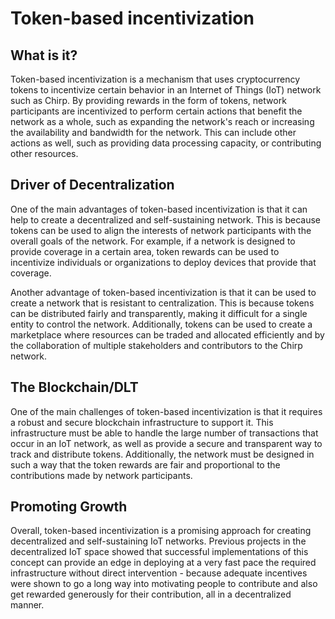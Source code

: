 # Token-based incentivization

## What is it?
Token-based incentivization is a mechanism that uses cryptocurrency tokens to incentivize certain behavior in an Internet of Things (IoT) network such as Chirp. By providing rewards in the form of tokens, network participants are incentivized to perform certain actions that benefit the network as a whole, such as expanding the network's reach or increasing the availability and bandwidth for the network. This can include other actions as well, such as providing data processing capacity, or contributing other resources.

## Driver of Decentralization
One of the main advantages of token-based incentivization is that it can help to create a decentralized and self-sustaining network. This is because tokens can be used to align the interests of network participants with the overall goals of the network. For example, if a network is designed to provide coverage in a certain area, token rewards can be used to incentivize individuals or organizations to deploy devices that provide that coverage.

Another advantage of token-based incentivization is that it can be used to create a network that is resistant to centralization. This is because tokens can be distributed fairly and transparently, making it difficult for a single entity to control the network. Additionally, tokens can be used to create a marketplace where resources can be traded and allocated efficiently and by the collaboration of multiple stakeholders and contributors to the Chirp network.

## The Blockchain/DLT 
One of the main challenges of token-based incentivization is that it requires a robust and secure blockchain infrastructure to support it. This infrastructure must be able to handle the large number of transactions that occur in an IoT network, as well as provide a secure and transparent way to track and distribute tokens. Additionally, the network must be designed in such a way that the token rewards are fair and proportional to the contributions made by network participants.

## Promoting Growth
Overall, token-based incentivization is a promising approach for creating decentralized and self-sustaining IoT networks. Previous projects in the decentralized IoT space showed that successful implementations of this concept can provide an edge in deploying at a very fast pace the required infrastructure without direct intervention - because adequate incentives were shown to go a long way into motivating people to contribute and also get rewarded generously for their contribution, all in a decentralized manner.
